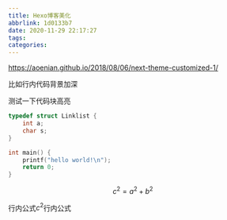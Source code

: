 ```yaml
---
title: Hexo博客美化
abbrlink: 1d0133b7
date: 2020-11-29 22:17:27
tags:
categories:
---
```


https://aoenian.github.io/2018/08/06/next-theme-customized-1/

比如行内代码背景加深

测试一下代码块高亮

```c
typedef struct Linklist {
    int a;
    char s;
}

int main() {
    printf("hello world!\n");
    return 0;
}

```

$$
c^2 = a^2 + b^2
$$

行内公式$c^2$行内公式
